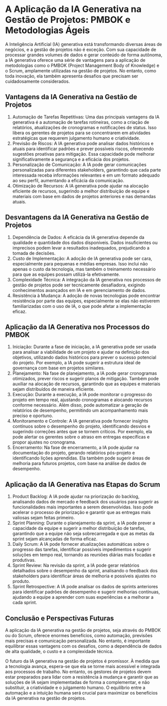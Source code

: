 # A Aplicação da IA Generativa na Gestão de Projetos: PMBOK e Metodologias Ágeis

A Inteligência Artificial (IA) generativa está transformando diversas áreas de negócios, e a gestão de projetos não é exceção. Com sua capacidade de processar grandes volumes de dados e gerar conteúdo de forma autônoma, a IA generativa oferece uma série de vantagens para a aplicação de metodologias como o PMBOK (Project Management Body of Knowledge) e o Scrum, amplamente utilizadas na gestão de projetos. No entanto, como toda inovação, ela também apresenta desafios que precisam ser cuidadosamente considerados.

## Vantagens da IA Generativa na Gestão de Projetos
1.	Automação de Tarefas Repetitivas: Uma das principais vantagens da IA generativa é a automação de tarefas rotineiras, como a criação de relatórios, atualizações de cronogramas e notificações de status. Isso libera os gerentes de projetos para se concentrarem em atividades estratégicas que requerem julgamento humano e criatividade.
2.	Previsão de Riscos: A IA generativa pode analisar dados históricos e atuais para identificar padrões e prever possíveis riscos, oferecendo sugestões proativas para mitigação. Essa capacidade pode melhorar significativamente a segurança e a eficácia dos projetos.
3.	Personalização de Comunicação: A IA pode gerar comunicações personalizadas para diferentes stakeholders, garantindo que cada parte interessada receba informações relevantes e em um formato adequado ao seu perfil, aumentando a eficácia da comunicação.
4.	Otimização de Recursos: A IA generativa pode ajudar na alocação eficiente de recursos, sugerindo a melhor distribuição de equipe e materiais com base em dados de projetos anteriores e nas demandas atuais.

## Desvantagens da IA Generativa na Gestão de Projetos
1.	Dependência de Dados: A eficácia da IA generativa depende da qualidade e quantidade dos dados disponíveis. Dados insuficientes ou imprecisos podem levar a resultados inadequados, prejudicando a tomada de decisões.
2.	Custo de Implementação: A adoção de IA generativa pode ser cara, especialmente para pequenas e médias empresas. Isso inclui não apenas o custo da tecnologia, mas também o treinamento necessário para que as equipes possam utilizá-la efetivamente.
3.	Complexidade Técnica: A integração da IA generativa nos processos de gestão de projetos pode ser tecnicamente desafiadora, exigindo conhecimentos avançados em IA e em gerenciamento de dados.
4.	Resistência à Mudança: A adoção de novas tecnologias pode encontrar resistência por parte das equipes, especialmente se elas não estiverem familiarizadas com o uso de IA, o que pode afetar a implementação eficaz.

## Aplicação da IA Generativa nos Processos do PMBOK
1.	Iniciação: Durante a fase de iniciação, a IA generativa pode ser usada para analisar a viabilidade de um projeto e ajudar na definição dos objetivos, utilizando dados históricos para prever o sucesso potencial do projeto. Por exemplo, a IA pode sugerir a estrutura ideal de governança com base em projetos similares.
2.	Planejamento: Na fase de planejamento, a IA pode gerar cronogramas otimizados, prever riscos e sugerir planos de mitigação. Também pode auxiliar na alocação de recursos, garantindo que as equipes e materiais sejam distribuídos de maneira eficiente.
3.	Execução: Durante a execução, a IA pode monitorar o progresso do projeto em tempo real, ajustando cronogramas e alocando recursos conforme necessário. Além disso, pode automatizar a geração de relatórios de desempenho, permitindo um acompanhamento mais preciso e oportuno.
4.	Monitoramento e Controle: A IA generativa pode fornecer insights contínuos sobre o desempenho do projeto, identificando desvios e sugerindo correções antes que se tornem críticos. Por exemplo, ela pode alertar os gerentes sobre o atraso em entregas específicas e propor ajustes no cronograma.
5.	Encerramento: Na fase de encerramento, a IA pode ajudar na documentação do projeto, gerando relatórios pós-projeto e identificando lições aprendidas. Ela também pode sugerir áreas de melhoria para futuros projetos, com base na análise de dados de desempenho.

## Aplicação da IA Generativa nas Etapas do Scrum
1.	Product Backlog: A IA pode ajudar na priorização do backlog, analisando dados de mercado e feedback dos usuários para sugerir as funcionalidades mais importantes a serem desenvolvidas. Isso pode acelerar o processo de priorização e garantir que as entregas mais valiosas sejam feitas primeiro.
2.	Sprint Planning: Durante o planejamento da sprint, a IA pode prever a capacidade da equipe e sugerir a melhor distribuição de tarefas, garantindo que a equipe não seja sobrecarregada e que as metas da sprint sejam alcançadas de forma eficaz.
3.	Daily Scrum: A IA pode fornecer atualizações automáticas sobre o progresso das tarefas, identificar possíveis impedimentos e sugerir soluções em tempo real, tornando as reuniões diárias mais focadas e produtivas.
4.	Sprint Review: Na revisão da sprint, a IA pode gerar relatórios detalhados sobre o desempenho da sprint, analisando o feedback dos stakeholders para identificar áreas de melhoria e possíveis ajustes no produto.
5.	Sprint Retrospective: A IA pode analisar os dados de sprints anteriores para identificar padrões de desempenho e sugerir melhorias contínuas, ajudando a equipe a aprender com suas experiências e a melhorar a cada sprint.

## Conclusão e Perspectivas Futuras
A aplicação da IA generativa na gestão de projetos, seja através do PMBOK ou do Scrum, oferece enormes benefícios, como automação, previsões mais precisas e comunicação personalizada. No entanto, é importante equilibrar essas vantagens com os desafios, como a dependência de dados de alta qualidade, o custo e a complexidade técnica.

O futuro da IA generativa na gestão de projetos é promissor. À medida que a tecnologia avança, espera-se que ela se torne mais acessível e integrada aos processos de trabalho. No entanto, os gestores de projetos devem estar preparados para lidar com a resistência à mudança e garantir que as soluções de IA sejam implementadas de forma a complementar, e não substituir, a criatividade e o julgamento humano. O equilíbrio entre a automação e a intuição humana será crucial para maximizar os benefícios da IA generativa na gestão de projetos.
